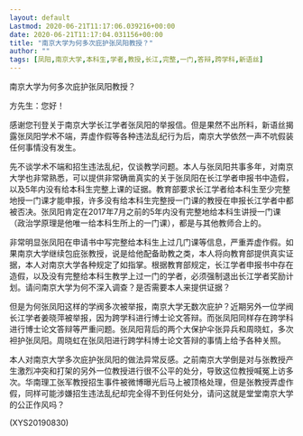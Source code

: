 ```yaml
---
layout: default
Lastmod: 2020-06-21T11:17:06.039216+00:00
date: 2020-06-21T11:17:04.031156+00:00
title: "南京大学为何多次庇护张凤阳教授？"
author: ""
tags: [凤阳,南京大学,本科生,学者,教授,长江,完整,一门,答辩,跨学科,新语丝]
---
```


南京大学为何多次庇护张凤阳教授？

方先生：您好！

感谢您刊登关于南京大学长江学者张凤阳的举报信。但是果然不出所料，新语丝揭露张凤阳学术不端，弄虚作假等各种违法乱纪行为后，南京大学依然一声不吭假装任何事情没有发生。

先不谈学术不端和招生违法乱纪，仅谈教学问题。本人与张凤阳共事多年，对南京大学也非常熟悉，可以提供非常确凿真实的关于张凤阳在长江学者申报书中造假，以及5年内没有给本科生完整上课的证据。教育部要求长江学者给本科生至少完整地授一门课才能申报，许多没有给本科生完整授一门课的教授在申报长江学者中都被否决。张凤阳肯定在2017年7月之前的5年内没有完整地给本科生讲授一门课（政治学原理是他唯一给本科生所上的一门课），都是与其他教师合上的。

非常明显张凤阳在申请书中写完整给本科生上过几门课等信息，严重弄虚作假。如果南京大学继续包庇张教授，说是给他配备助教之类，本人将向教育部提供真实证据，本人对南京大学各种规定了如指掌。根据教育部规定，长江学者申报书中存在造假，以及没有完整给本科生教学上过一门的学者，必须强制退出长江学者奖励计划。请问南京大学为何不深入调查？是否需要本人来提供证据？

但是为何张凤阳这样的学阀多次被举报，南京大学无数次庇护？近期另外一位学阀长江学者姜晓萍被举报，因为跨学科进行博士论文答辩。而张凤阳同样存在跨学科进行博士论文答辩等严重问题。张凤阳背后的两个大保护伞张异兵和周晓虹，多次袒护张凤阳。周晓虹在张凤阳进行跨学科博士论文答辩的事情上给予各种关照。

本人对南京大学多次庇护张凤阳的做法异常反感。之前南京大学倒是对与张教授产生激烈冲突和打架的另外一位教授进行很不公平的处分，导致这位教授喊冤上访多次。华南理工张军教授招生事件被微博曝光后马上被顶格处理，但是张教授弄虚作假，同样可能涉嫌招生违法乱纪却完全得不到任何处分，请问这就是堂堂南京大学的公正作风吗？

(XYS20190830)

